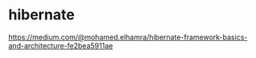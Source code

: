 # hibernate
https://medium.com/@mohamed.elhamra/hibernate-framework-basics-and-architecture-fe2bea5911ae
